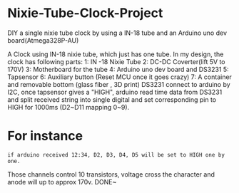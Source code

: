 <h1>Nixie-Tube-Clock-Project</h1>
<p>DIY a single nixie tube clock by using a IN-18 tube and an Arduino uno dev board(Atmega328P-AU)</p>
<p>A Clock using IN-18 nixie tube, which just has one tube. In my design, the clock has following parts:
	1: IN -18 Nixie Tube
	2: DC-DC Coverter(lift 5V to 170V)
	3: Motherboard for the tube 
	4: Arduino uno dev board and DS3231
	5: Tapsensor
	6: Auxiliary button (Reset MCU once it goes crazy)
	7: A container and removable bottom (glass fiber , 3D print)
DS3231 connect to arduino by I2C, once tapsensor gives a &quot;HIGH&quot;, arduino read time data from DS3231 and split received string into single digital and set corresponding pin to HIGH for 1000ms (D2~D11 mapping 0~9).</p>
<h1>For instance</h1>
<pre><code>if arduino received 12:34, D2, D3, D4, D5 will be set to HIGH one by one. 
</code></pre>

<p>Those channels control 10 transistors, voltage cross the character and anode will up to approx 170v. DONE~ </p>
